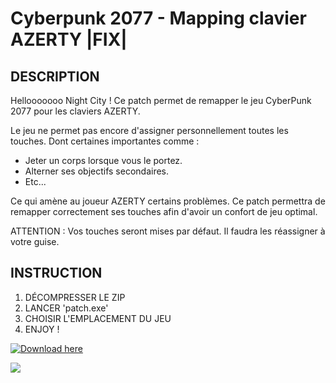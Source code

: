 # Cyberpunk 2077 - Mapping clavier AZERTY |FIX|
## DESCRIPTION
Hellooooooo Night City !
Ce patch permet de remapper le jeu CyberPunk 2077 pour les claviers AZERTY.

Le jeu ne permet pas encore d'assigner personnellement toutes les touches.
Dont certaines importantes comme :
* Jeter un corps lorsque vous le portez.
* Alterner ses objectifs secondaires.
* Etc...

Ce qui amène au joueur AZERTY certains problèmes.
Ce patch permettra de remapper correctement ses touches afin d'avoir un confort de jeu optimal.

ATTENTION : Vos touches seront mises par défaut. Il faudra les réassigner à votre guise.

## INSTRUCTION
1. DÉCOMPRESSER LE ZIP
2. LANCER 'patch.exe'
3. CHOISIR L'EMPLACEMENT DU JEU
4. ENJOY !

[![Download here](https://img.shields.io/github/downloads/40nyx/Cyberpunk-2077-mapping-AZERTY-FIX/total?style=for-the-badge)](https://github.com/40nyx/Cyberpunk-2077-mapping-AZERTY-FIX/releases/download/v1.0.1/Patch-Mapping-CP2077_v1.0.1.zip)


![](https://i.giphy.com/media/qWi6NKfkrt9TgXvIfg/giphy.webp)
